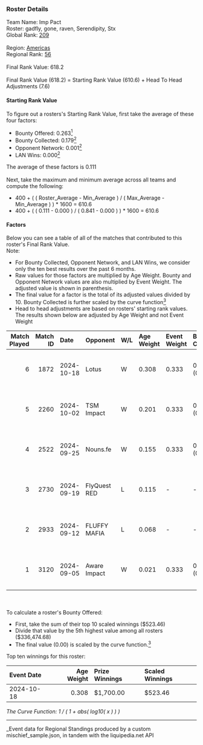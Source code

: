 ### Roster Details<br />
Team Name: Imp Pact<br />
Roster: gadfly, gone, raven, Serendipity, Stx<br />
Global Rank: [209](../../standings_global_2025_03_01.md)<br />
<br />
Region: [Americas]( ../../standings_americas_2025_03_01.md)<br />
Regional Rank: [56]( ../../standings_americas_2025_03_01.md)<br />
<br />
Final Rank Value:  618.2<br />
<br />
Final Rank Value (618.2) = Starting Rank Value (610.6) + Head To Head Adjustments (7.6)<br />

#### Starting Rank Value<br />
To figure out a rosters's Starting Rank Value, first take the average of these four factors:<br />
- Bounty Offered: 0.263[<sup>1</sup>](#table2)
- Bounty Collected: 0.179[<sup>2</sup>](#table1)
- Opponent Network: 0.001[<sup>2</sup>](#table1)
- LAN Wins: 0.000[<sup>2</sup>](#table1)

The average of these factors is 0.111<br />
<br />
Next, take the maximum and minimum average across all teams and compute the following:<br />
- 400 + ( ( Roster_Average - Min_Average ) / ( Max_Average - Min_Average ) ) * 1600 = 610.6
- 400 + ( ( 0.111 - 0.000 ) / ( 0.841 - 0.000 ) ) * 1600 = 610.6


#### Factors<br />
Below you can see a table of all of the matches that contributed to this roster's Final Rank Value.<br />
Note:<br />

- For Bounty Collected, Opponent Network, and LAN Wins, we consider only the ten best results over the past 6 months.
- Raw values for those factors are multiplied by Age Weight. Bounty and Opponent Network values are also multiplied by Event Weight. The adjusted value is shown in parenthesis.
- The final value for a factor is the total of its adjusted values divided by 10. Bounty Collected is further scaled by the curve function[<sup>3</sup>](#curveFunction)
- Head to head adjustments are based on rosters' starting rank values. The results shown below are adjusted by Age Weight and not Event Weight
<span id="table1"></span><br />


| Match Played | Match ID | Date       | Opponent     | W/L | Age Weight | Event Weight | Bounty Collected | Opponent Network | LAN Wins  | H2H Adj. | Roster                                |
| -: | -: | :- | :- | :- | :- | :- | :- | :- | :- | -: | :- |
|            6 |     1872 | 2024-10-18 | Lotus        | W   | 0.308      | 0.333        | 0.001 (0.000)    | 0.004 (0.000)    | 0 (0.000) |     4.44 | gadfly, gone, raven, Serendipity, Stx |
|            5 |     2260 | 2024-10-02 | TSM Impact   | W   | 0.201      | 0.333        | 0.001 (0.000)    | 0.029 (0.002)    | 0 (0.000) |     3.14 | gadfly, gone, raven, Serendipity, Stx |
|            4 |     2522 | 2024-09-25 | Nouns.fe     | W   | 0.155      | 0.333        | 0.001 (0.000)    | 0.091 (0.005)    | 0 (0.000) |     2.39 | gadfly, gone, raven, Serendipity, Stx |
|            3 |     2730 | 2024-09-19 | FlyQuest RED | L   | 0.115      | -            | -                | -                | -         |    -1.68 | gadfly, gone, raven, Serendipity, Stx |
|            2 |     2933 | 2024-09-12 | FLUFFY MAFIA | L   | 0.068      | -            | -                | -                | -         |    -1.07 | gadfly, gone, raven, Serendipity, Stx |
|            1 |     3120 | 2024-09-05 | Aware Impact | W   | 0.021      | 0.333        | 0.001 (0.000)    | 0.010 (0.000)    | 0 (0.000) |     0.32 | gadfly, gone, raven, Serendipity, Stx |

<br />
<span id="table2"></span><br />
To calculate a roster's Bounty Offered:<br />

- First, take the sum of their top 10 scaled winnings ($523.46)
- Divide that value by the 5th highest value among all rosters ($336,474.68)
- The final value (0.00) is scaled by the curve function.[<sup>3</sup>](#curveFunction)

Top ten winnings for this roster:<br />

| Event Date | Age Weight | Prize Winnings | Scaled Winnings |
| :- | -: | :- | :- |
| 2024-10-18 |      0.308 | $1,700.00      | $523.46         |


<span id="curveFunction"></span>_The Curve Function: 1 / ( 1 + abs( log10( x ) ) )_<br />

---
_Event data for Regional Standings produced by a custom mischief_sample.json, in tandem with the liquipedia.net API<br />
